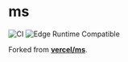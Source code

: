 # ms

![CI](https://github.com/vercel/ms/workflows/CI/badge.svg)
![Edge Runtime Compatible](https://img.shields.io/badge/edge--runtime-%E2%9C%94%20compatible-black)

Forked from **[vercel/ms](https://github.com/vercel/ms#readme)**.
